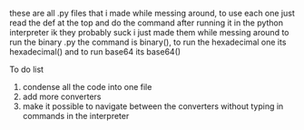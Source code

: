 these are all .py files that i made while messing around, to use each one just read the def at the top and do the command after running it in the python interpreter
ik they probably suck i just made them while messing around
to run the binary .py the command is binary(), to run the hexadecimal one its hexadecimal() and to run base64 its base64()

To do list
1. condense all the code into one file
2. add more converters
3. make it possible to navigate between the converters without typing in commands in the interpreter
